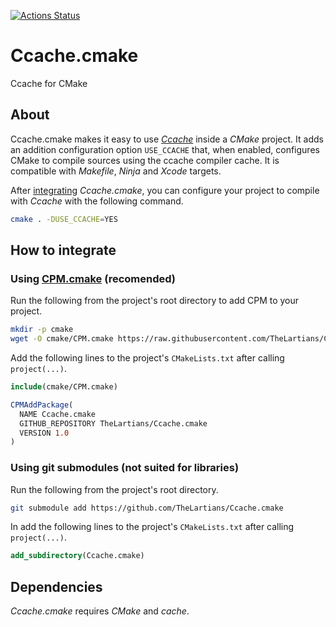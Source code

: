 [![Actions Status](https://github.com/TheLartians/Ccache.cmake/workflows/CI/badge.svg)](https://github.com/TheLartians/Ccache.cmake/actions)

# Ccache.cmake

Ccache for CMake

## About

Ccache.cmake makes it easy to use [_Ccache_](https://ccache.dev) inside a _CMake_ project.
It adds an addition configuration option `USE_CCACHE` that, when enabled, configures CMake to compile sources using the ccache compiler cache.
It is compatible with _Makefile_, _Ninja_ and _Xcode_ targets.

After [integrating](#how-to-integrate) _Ccache.cmake_, you can configure your project to compile with _Ccache_ with the following command.

```bash
cmake . -DUSE_CCACHE=YES
```

## How to integrate

### Using [CPM.cmake](https://github.com/TheLartians/CPM) (recomended)

Run the following from the project's root directory to add CPM to your project.

```bash
mkdir -p cmake
wget -O cmake/CPM.cmake https://raw.githubusercontent.com/TheLartians/CPM/master/cmake/CPM.cmake
```

Add the following lines to the project's `CMakeLists.txt` after calling `project(...)`.

```CMake
include(cmake/CPM.cmake)

CPMAddPackage(
  NAME Ccache.cmake
  GITHUB_REPOSITORY TheLartians/Ccache.cmake
  VERSION 1.0
)
```

### Using git submodules (not suited for libraries)

Run the following from the project's root directory.

```bash
git submodule add https://github.com/TheLartians/Ccache.cmake 
```

In add the following lines to the project's `CMakeLists.txt` after calling `project(...)`.

```CMake
add_subdirectory(Ccache.cmake)
```

## Dependencies

_Ccache.cmake_ requires _CMake_ and _cache_.
